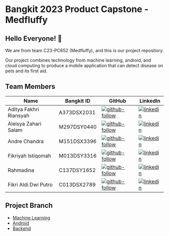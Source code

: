 # Bangkit 2023 Product Capstone - Medfluffy

## Hello Everyone! :wave:

We are from team C23-PC652 (Medfluffy), and this is our project repository.

Our project combines technology from machine learning, android, and cloud computing to produce a mobile application that can detect disease on pets and its first aid.

## Team Members
| Name | Bangkit ID | GitHub | LinkedIn |
| ------ | ------ | ------ | ------ |
| Aditya Fakhri Riansyah | A373DSX2031 | [![github-follow][github-shield]][github-adit] | [![linkedin][linkedin-shield]][linkedin-adit] |
| Aleisya Zahari Salam | M297DSY0440 | [![github-follow][github-shield]][github-ale] | [![linkedin][linkedin-shield]][linkedin-ale] |
| Andre Chandra | M151DSX3396 | [![github-follow][github-shield]][github-andre] | [![linkedin][linkedin-shield]][linkedin-andre] |
| Fikriyah Istiqomah | M013DSY3316 | [![github-follow][github-shield]][github-isti] | [![linkedin][linkedin-shield]][linkedin-isti] |
|  Rahmadina | C137DSY1652 | [![github-follow][github-shield]][github-dina] | [![linkedin][linkedin-shield]][linkedin-dina] |
| Fikri Aldi Dwi Putro | C013DSX2789 | [![github-follow][github-shield]][github-aldi] | [![linkedin][linkedin-shield]][linkedin-aldi] |

## Project Branch
- [Machine Learning][github-medfluffy-ml]
- [Android][github-medfluffy-android]
- [Backend][github-medfluffy-backend]




[//]: # (LINKS)

[github-medfluffy-ml]: https://github.com/MedFluffy/medfluffy-ml
[github-medfluffy-android]: https://github.com/MedFluffy/medfluffy-android
[github-medfluffy-backend]: https://github.com/MedFluffy/medfluffy-backend

[github-shield]: https://img.shields.io/badge/github-0077B5?style=for-the-badge&logo=github&logoColor=white

[github-adit]: https://github.com/adityafakhrii
[github-ale]: https://github.com/AleisyaZahari
[github-andre]: https://github.com/AndreC097
[github-isti]: https://github.com/fikriyahistiqomah
[github-dina]: https://github.com/rhmdin
[github-aldi]: https://github.com/fikrialdi10

[github-follow-adit]: https://img.shields.io/github/followers/adityafakhrii?style=for-the-badge
[github-follow-ale]: https://img.shields.io/github/followers/AleisyaZahari?style=social
[github-follow-andre]: https://img.shields.io/github/followers/AndreC097?style=social
[github-follow-isti]: https://img.shields.io/github/followers/fikriyahistiqomah?style=social
[github-follow-dina]: https://img.shields.io/github/followers/rhmdin?style=social
[github-follow-aldi]: https://img.shields.io/github/followers/fikrialdi10?style=social&

[linkedin-shield]: https://img.shields.io/badge/LinkedIn-0077B5?style=for-the-badge&logo=linkedin&logoColor=white

[linkedin-adit]: https://www.linkedin.com/in/adityafakhrii/
[linkedin-ale]: https://www.linkedin.com/in/aleisya-zahari-salam-5b8090222/
[linkedin-andre]: https://www.linkedin.com/in/andre-chandra-a445b2271/
[linkedin-isti]: https://www.linkedin.com/in/fikriyahistiqomah/
[linkedin-dina]: https://www.linkedin.com/in/rhmdin/
[linkedin-aldi]: https://www.linkedin.com/in/fikrialdi/
